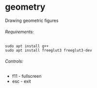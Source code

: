 # geometry
Drawing geometric figures

###### Requirements:
```
sudo apt install g++
sudo apt install freeglut3 freeglut3-dev
```

###### Controls:
- f11 - fullscreen
- esc - exit
